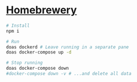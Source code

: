 # [Homebrewery](http://localhost:8000)

```sh
# Install
npm i

# Run
doas dockerd # Leave running in a separate pane
doas docker-compose up -d

# Stop running
doas docker-compose down
#docker-compose down -v # ...and delete all data
```
